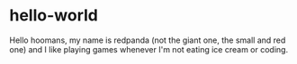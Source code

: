 # hello-world

Hello hoomans, my name is redpanda (not the giant one, the small and red one) 
and I like playing games whenever I'm not eating ice cream or coding.
